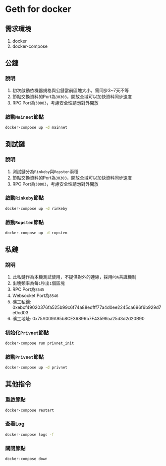 # Geth for docker

## 需求環境

1. docker
2. docker-compose

## 公鏈

### 說明

1. 初次啟動依機器規格與公鏈當前區塊大小，需同步3~7天不等
2. 節點交換資料的Port為`30303`，開放全域可以加快資料同步速度
3. RPC Port為`30003`，考慮安全性請勿對外開放

### 啟動`Mainnet`節點

```bash
docker-compose up -d mainnet
```

## 測試鏈

### 說明

1. 測試鏈分為`Rinkeby`與`Ropsten`兩種
2. 節點交換資料的Port為`30303`，開放全域可以加快資料同步速度
3. RPC Port為`30003`，考慮安全性請勿對外開放

### 啟動`Rinkeby`節點

```bash
docker-compose up -d rinkeby
```

### 啟動`Ropsten`節點

```bash
docker-compose up -d ropsten
```

## 私鏈

### 說明

1. 此私鏈作為本機測試使用，不提供對外的連線，採用`POA`共識機制
2. 出塊頻率為每`1`秒出`1`個區塊
3. RPC Port為`8545`
4. Websocket Port為`8546`
5. 礦工私鑰: 0xebcf49020376fa525b99c6f74a88edfff77a4d0ee2245ca696f6b929d7e0cd03
6. 礦工地址: 0x75A009A95b8CE36896b7F43599aa25d3d2d20B90

### 初始化`Privnet`節點

```bash
docker-compose run privnet_init
```

### 啟動`Privnet`節點

```bash
docker-compose up -d privnet
```

## 其他指令

### 重啟節點

``` bash
docker-compose restart
```

### 查看Log

```bash
docker-compose logs -f
```

### 關閉節點

```bash
docker-compose down
```
